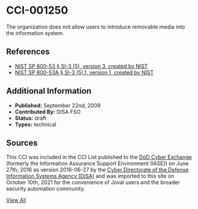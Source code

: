 # CCI-001250

The organization does not allow users to introduce removable media into the information system.

## References ##

* [NIST SP 800-53 § SI-3 (5), version 3, created by NIST](http://csrc.nist.gov/publications/PubsSPs.html)
* [NIST SP 800-53A § SI-3 (5).1, version 1, created by NIST](http://csrc.nist.gov/publications/PubsSPs.html)


## Additional Information ##

* **Published:** September 22nd, 2009
* **Contributed By:** DISA FSO
* **Status:** draft
* **Types:** technical

## Sources ##

This CCI was included in the CCI List published to the [DoD Cyber Exchange](https://public.cyber.mil/stigs/cci/)
(formerly the Information Assurance Support Environment (IASE)) on June 27th, 2016 as version
2016-06-27 by the [Cyber Directorate of the Defense Information Systems Agency (DISA)](https://public.cyber.mil/about-cyber/)
and was imported to this site on October 10th, 2021 for the convenience of Joval users and the broader
security automation community.

[View All](../README.md)
